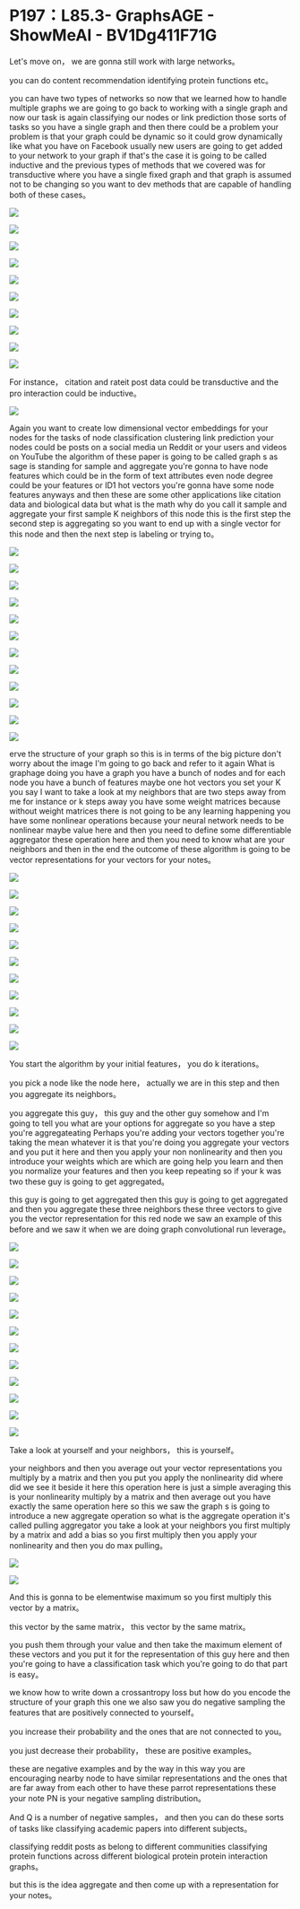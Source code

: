 # P197：L85.3- GraphsAGE - ShowMeAI - BV1Dg411F71G

Let's move on， we are gonna still work with large networks。

 you can do content recommendation identifying protein functions etc。

 you can have two types of networks so now that we learned how to handle multiple graphs we are going to go back to working with a single graph and now our task is again classifying our nodes or link prediction those sorts of tasks so you have a single graph and then there could be a problem your problem is that your graph could be dynamic so it could grow dynamically like what you have on Facebook usually new users are going to get added to your network to your graph if that's the case it is going to be called inductive and the previous types of methods that we covered was for transductive where you have a single fixed graph and that graph is assumed not to be changing so you want to dev methods that are capable of handling both of these cases。



![](img/03cbbc2a7d2c5f3d23a03221d94aa1f3_1.png)

![](img/03cbbc2a7d2c5f3d23a03221d94aa1f3_2.png)

![](img/03cbbc2a7d2c5f3d23a03221d94aa1f3_3.png)

![](img/03cbbc2a7d2c5f3d23a03221d94aa1f3_4.png)

![](img/03cbbc2a7d2c5f3d23a03221d94aa1f3_5.png)

![](img/03cbbc2a7d2c5f3d23a03221d94aa1f3_6.png)

![](img/03cbbc2a7d2c5f3d23a03221d94aa1f3_7.png)

![](img/03cbbc2a7d2c5f3d23a03221d94aa1f3_8.png)

![](img/03cbbc2a7d2c5f3d23a03221d94aa1f3_9.png)

![](img/03cbbc2a7d2c5f3d23a03221d94aa1f3_10.png)

For instance， citation and rateit post data could be transductive and the pro interaction could be inductive。



![](img/03cbbc2a7d2c5f3d23a03221d94aa1f3_12.png)

Again you want to create low dimensional vector embeddings for your nodes for the tasks of node classification clustering link prediction your nodes could be posts on a social media un Reddit or your users and videos on YouTube the algorithm of these paper is going to be called graph s as sage is standing for sample and aggregate you're gonna to have node features which could be in the form of text attributes even node degree could be your features or ID1 hot vectors you're gonna have some node features anyways and then these are some other applications like citation data and biological data but what is the math why do you call it sample and aggregate your first sample K neighbors of this node this is the first step the second step is aggregating so you want to end up with a single vector for this node and then the next step is labeling or trying to。



![](img/03cbbc2a7d2c5f3d23a03221d94aa1f3_14.png)

![](img/03cbbc2a7d2c5f3d23a03221d94aa1f3_15.png)

![](img/03cbbc2a7d2c5f3d23a03221d94aa1f3_16.png)

![](img/03cbbc2a7d2c5f3d23a03221d94aa1f3_17.png)

![](img/03cbbc2a7d2c5f3d23a03221d94aa1f3_18.png)

![](img/03cbbc2a7d2c5f3d23a03221d94aa1f3_19.png)

![](img/03cbbc2a7d2c5f3d23a03221d94aa1f3_20.png)

![](img/03cbbc2a7d2c5f3d23a03221d94aa1f3_21.png)

![](img/03cbbc2a7d2c5f3d23a03221d94aa1f3_22.png)

![](img/03cbbc2a7d2c5f3d23a03221d94aa1f3_23.png)

![](img/03cbbc2a7d2c5f3d23a03221d94aa1f3_24.png)

![](img/03cbbc2a7d2c5f3d23a03221d94aa1f3_25.png)

erve the structure of your graph so this is in terms of the big picture don't worry about the image I'm going to go back and refer to it again What is graphage doing you have a graph you have a bunch of nodes and for each node you have a bunch of features maybe one hot vectors you set your K you say I want to take a look at my neighbors that are two steps away from me for instance or k steps away you have some weight matrices because without weight matrices there is not going to be any learning happening you have some nonlinear operations because your neural network needs to be nonlinear maybe value here and then you need to define some differentiable aggregator these operation here and then you need to know what are your neighbors and then in the end the outcome of these algorithm is going to be vector representations for your vectors for your notes。



![](img/03cbbc2a7d2c5f3d23a03221d94aa1f3_27.png)

![](img/03cbbc2a7d2c5f3d23a03221d94aa1f3_28.png)

![](img/03cbbc2a7d2c5f3d23a03221d94aa1f3_29.png)

![](img/03cbbc2a7d2c5f3d23a03221d94aa1f3_30.png)

![](img/03cbbc2a7d2c5f3d23a03221d94aa1f3_31.png)

![](img/03cbbc2a7d2c5f3d23a03221d94aa1f3_32.png)

![](img/03cbbc2a7d2c5f3d23a03221d94aa1f3_33.png)

![](img/03cbbc2a7d2c5f3d23a03221d94aa1f3_34.png)

![](img/03cbbc2a7d2c5f3d23a03221d94aa1f3_35.png)

![](img/03cbbc2a7d2c5f3d23a03221d94aa1f3_36.png)

![](img/03cbbc2a7d2c5f3d23a03221d94aa1f3_37.png)

You start the algorithm by your initial features， you do k iterations。

 you pick a node like the node here， actually we are in this step and then you aggregate its neighbors。

 you aggregate this guy， this guy and the other guy somehow and I'm going to tell you what are your options for aggregate so you have a step you're aggregateating Perhaps you're adding your vectors together you're taking the mean whatever it is that you're doing you aggregate your vectors and you put it here and then you apply your non nonlinearity and then you introduce your weights which are which are going help you learn and then you normalize your features and then you keep repeating so if your k was two these guy is going to get aggregated。

 this guy is going to get aggregated then this guy is going to get aggregated and then you aggregate these three neighbors these three vectors to give you the vector representation for this red node we saw an example of this before and we saw it when we are doing graph convolutional run leverage。



![](img/03cbbc2a7d2c5f3d23a03221d94aa1f3_39.png)

![](img/03cbbc2a7d2c5f3d23a03221d94aa1f3_40.png)

![](img/03cbbc2a7d2c5f3d23a03221d94aa1f3_41.png)

![](img/03cbbc2a7d2c5f3d23a03221d94aa1f3_42.png)

![](img/03cbbc2a7d2c5f3d23a03221d94aa1f3_43.png)

![](img/03cbbc2a7d2c5f3d23a03221d94aa1f3_44.png)

![](img/03cbbc2a7d2c5f3d23a03221d94aa1f3_45.png)

![](img/03cbbc2a7d2c5f3d23a03221d94aa1f3_46.png)

![](img/03cbbc2a7d2c5f3d23a03221d94aa1f3_47.png)

![](img/03cbbc2a7d2c5f3d23a03221d94aa1f3_48.png)

![](img/03cbbc2a7d2c5f3d23a03221d94aa1f3_49.png)

![](img/03cbbc2a7d2c5f3d23a03221d94aa1f3_50.png)

Take a look at yourself and your neighbors， this is yourself。

 your neighbors and then you average out your vector representations you multiply by a matrix and then you put you apply the nonlinearity did where did we see it beside it here this operation here is just a simple averaging this is your nonlinearity multiply by a matrix and then average out you have exactly the same operation here so this we saw the graph s is going to introduce a new aggregate operation so what is the aggregate operation it's called pulling aggregator you take a look at your neighbors you first multiply by a matrix and add a bias so you first multiply then you apply your nonlinearity and then you do max pulling。



![](img/03cbbc2a7d2c5f3d23a03221d94aa1f3_52.png)

![](img/03cbbc2a7d2c5f3d23a03221d94aa1f3_53.png)

And this is gonna to be elementwise maximum so you first multiply this vector by a matrix。

 this vector by the same matrix， this vector by the same matrix。

 you push them through your value and then take the maximum element of these vectors and you put it for the representation of this guy here and then you're going to have a classification task which you're going to do that part is easy。

 we know how to write down a crossantropy loss but how do you encode the structure of your graph this one we also saw you do negative sampling the features that are positively connected to yourself。

 you increase their probability and the ones that are not connected to you。

 you just decrease their probability， these are positive examples。

 these are negative examples and by the way in this way you are encouraging nearby node to have similar representations and the ones that are far away from each other to have these parrot representations these your note PN is your negative sampling distribution。

And Q is a number of negative samples， and then you can do these sorts of tasks like classifying academic papers into different subjects。

 classifying reddit posts as belong to different communities classifying protein functions across different biological protein protein interaction graphs。

 but this is the idea aggregate and then come up with a representation for your notes。

